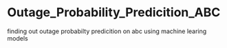 # Outage_Probability_Predicition_ABC
 finding out outage probabilty predicition on abc using machine learing models
